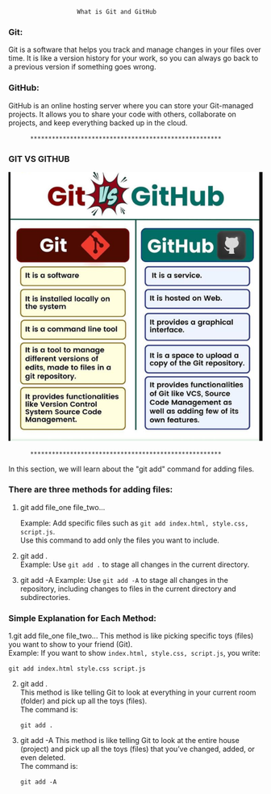                        What is Git and GitHub

 ### Git:
Git is a software that helps you track and manage changes in your files over time. It is like a version history for your work, so you can always go back to a previous version if something goes wrong.

 ### GitHub:
GitHub is an online hosting server where you can store your Git-managed projects. It allows you to share your code with others, collaborate on projects, and keep everything backed up in the cloud.


          *****************************************************
 ### GIT VS GITHUB 
![Git VS GitHUb ]( /git-github-getting-started/images/Git-vs-GitHub.png)


          *****************************************************



In this section, we will learn about the "git add" command for adding files.

### There are three methods for adding files:

1. git add file_one file_two...

   Example: Add specific files such as 
   `git add index.html, style.css, script.js`.  
   Use this command to add only the files you want to include.

2. git add .  
   Example: Use `git add .` to stage all changes in the current directory.  
  

3. git add -A 
   Example: Use `git add -A` to stage all changes in the repository, including changes to files in the current directory and subdirectories.



### Simple Explanation for Each Method:

1.git add file_one file_two...
   This method is like picking specific toys (files) you want to show to your friend (Git).  
   Example: If you want to show `index.html, style.css, script.js`, you write:  
   ```
   git add index.html style.css script.js
   ```

2. git add .  
   This method is like telling Git to look at everything in your current room (folder) and pick up all the toys (files).  
   The command is:  
   ```
   git add .
   ```

3. git add -A
   This method is like telling Git to look at the entire house (project) and pick up all the toys (files) that you’ve changed, added, or even deleted.  
   The command is:  
   ```
   git add -A
   ```

         
